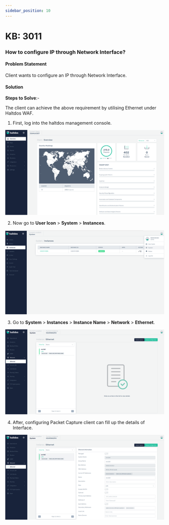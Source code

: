 ```yaml
---
sidebar_position: 10
---
```


# KB: 3011

### **How to configure  IP through Network Interface?**

#### **Problem Statement**

Client wants to configure an IP through Network Interface.

#### **Solution**

**Steps to Solve**:-

The client can achieve the above requirement by utilising Ethernet under Haltdos WAF.

1. First, log into the haltdos management console.

![kb-3011](/img/platform/kb/overview_kb_3011_1.png)

2. Now go to **User Icon** > **System** > **Instances**.

![kb-3011](/img/platform/kb/instances_kb_3011_2.png)

3. Go to **System** > **Instances** > **Instance Name** > **Network** > **Ethernet**.

![kb-3011](/img/platform/kb/ethernet_kb_3011_3.png)

4. After, configuring Packet Capture client can fill up the details of Interface.

![kb-3011](/img/platform/kb/add_ethernet_kb_3011_4.png)